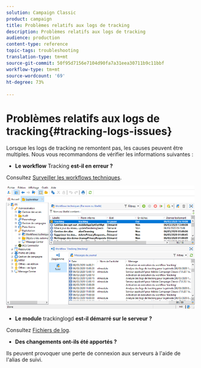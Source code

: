 ```yaml
---
solution: Campaign Classic
product: campaign
title: Problèmes relatifs aux logs de tracking
description: Problèmes relatifs aux logs de tracking
audience: production
content-type: reference
topic-tags: troubleshooting
translation-type: tm+mt
source-git-commit: 50f95d7156e7104d90fa7a31eea30711b9c11bbf
workflow-type: tm+mt
source-wordcount: '69'
ht-degree: 73%

---
```



# Problèmes relatifs aux logs de tracking{#tracking-logs-issues}

Lorsque les logs de tracking ne remontent pas, les causes peuvent être multiples. Nous vous recommandons de vérifier les informations suivantes :

* **Le workflow** Tracking **est-il en erreur ?**

Consultez [Surveiller les workflows techniques](../../workflow/using/monitoring-technical-workflows.md).

![](assets/tracking_scheduled_task.png)

* **Le module** trackinglogd **est-il démarré sur le serveur ?**

Consultez [Fichiers de log](../../production/using/log-files.md).

* **Des changements ont-ils été apportés ?**

Ils peuvent provoquer une perte de connexion aux serveurs à l&#39;aide de l&#39;alias de suivi.
